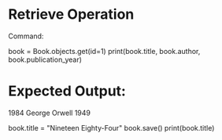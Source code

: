 # Retrieve Operation
Command:

book = Book.objects.get(id=1)
print(book.title, book.author, book.publication_year)

# Expected Output:
1984 George Orwell 1949

book.title = "Nineteen Eighty-Four"
book.save()
print(book.title)

